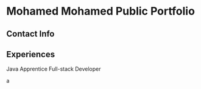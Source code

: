 # Mohamed Mohamed Public Portfolio
## Contact Info

## Experiences
Java Apprentice Full-stack Developer

a
